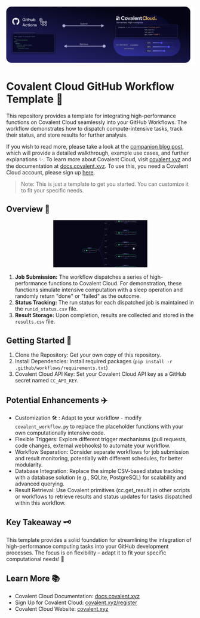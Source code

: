 <p align="center">
  <img src="./assets/banner.png" />
</p>

# Covalent Cloud GitHub Workflow Template 🚀

This repository provides a template for integrating high-performance functions on Covalent Cloud seamlessly into your GitHub Workflows. The workflow demonstrates how to dispatch compute-intensive tasks, track their status, and store results for further analysis. 

If you wish to read more, please take a look at the [companion blog post](https://docs.covalent.xyz/docs/cloud/tutorials-cloud/github-workflows/), which will provide a detailed walkthrough, example use cases, and further explanations ✨. To learn more about Covalent Cloud, visit [covalent.xyz](https://www.covalent.xyz) and the documentation at [docs.covalent.xyz](https://docs.covalent.xyz/). To use this, you need a Covalent Cloud account, please sign up [here](https://app.covalent.xyz/register).


> Note: This is just a template to get you started. You can customize it to fit your specific needs.

## Overview 📝

<p align="center">
  <img src="./assets/workflow.gif" width="50%" />
</p>


1. **Job Submission:** The workflow dispatches a series of high-performance functions to Covalent Cloud. For demonstration, these functions simulate intensive computation with a sleep operation and randomly return "done" or "failed" as the outcome.
2. **Status Tracking:** The run status for each dispatched job is maintained in the `runid_status.csv` file.
3. **Result Storage:** Upon completion, results are collected and stored in the `results.csv` file.

## Getting Started 👐

1. Clone the Repository: Get your own copy of this repository.
2. Install Dependencies: Install required packages (`pip install -r .github/workflows/requirements.txt`)
3. Covalent Cloud API Key: Set your Covalent Cloud API key as a GitHub secret named `CC_API_KEY`.


## Potential Enhancements ✈️

- Customization 🛠️ : Adapt to your workflow - modify `covalent_workflow.py` to replace the placeholder functions with your own computationally intensive code.
- Flexible Triggers:  Explore different trigger mechanisms (pull requests, code changes, external webhooks) to automate your workflow.
- Workflow Separation: Consider separate workflows for job submission and result monitoring, potentially with different schedules, for better modularity.
- Database Integration:  Replace the simple CSV-based status tracking with a database solution (e.g., SQLite, PostgreSQL) for scalability and advanced querying.
- Result Retrieval: Use Covalent primitives (cc.get_result) in other scripts or workflows to retrieve results and status updates for tasks dispatched within this workflow.

## Key Takeaway 🗝️

This template provides a solid foundation for streamlining the integration of high-performance computing tasks into your GitHub development processes. The focus is on flexibility – adapt it to fit your specific computational needs! 💪

## Learn More 📚

- Covalent Cloud Documentation: [docs.covalent.xyz](https://docs.covalent.xyz/)
- Sign Up for Covalent Cloud: [covalent.xyz/register](https://app.covalent.xyz/register)
- Covalent Cloud Website: [covalent.xyz](https://www.covalent.xyz)
